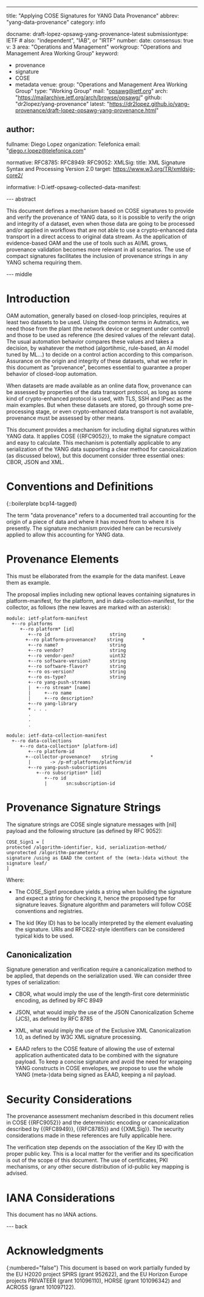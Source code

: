 ---
title: "Applying COSE Signatures for YANG Data Provenance"
abbrev: "yang-data-provenance"
category: info

docname: draft-lopez-opsawg-yang-provenance-latest
submissiontype: IETF  # also: "independent", "IAB", or "IRTF"
number:
date:
consensus: true
v: 3
area: "Operations and Management"
workgroup: "Operations and Management Area Working Group"
keyword:
 - provenance
 - signature
 - COSE
 - metadata
venue:
  group: "Operations and Management Area Working Group"
  type: "Working Group"
  mail: "opsawg@ietf.org"
  arch: "https://mailarchive.ietf.org/arch/browse/opsawg/"
  github: "dr2lopez/yang-provenance"
  latest: "https://dr2lopez.github.io/yang-provenance/draft-lopez-opsawg-yang-provenance.html"

author:
 -
  fullname: Diego Lopez
  organization: Telefonica
  email: "diego.r.lopez@telefonica.com"

normative:
 RFC8785:
 RFC8949:
 RFC9052:
 XMLSig:
  title: XML Signature Syntax and Processing Version 2.0
  target: https://www.w3.org/TR/xmldsig-core2/

informative:
 I-D.ietf-opsawg-collected-data-manifest:

--- abstract

This document defines a mechanism based on COSE signatures to provide and verify the provenance of YANG data, so it is possible to verify the orign and integrity of a dataset, even when those data are going to be processed and/or applied in workflows that are not able to use a crypto-enhanced data transport in a direct access to original data stream. As the application of evidence-based OAM and the use of tools such as AI/ML grows, provenance validation becomes more relevant in all scenarios. The use of compact signatures facilitates the inclusion of provenance strings in any YANG schema requiring them.

--- middle

# Introduction

OAM automation, generally based on  closed-loop principles, requires at least two datasets to be used. Using the common terms in Autmatics, we need those from the plant (the network device or segment under control) and those to be used as reference (the desired values of the relevant data). The usual automation behavior compares these values and takes a decision, by wahatever the method (algortihmic, rule-based, an AI model tuned by ML...) to decide on a control action according to this comparison. Assurance on the origin and integrity of these datasets, what we refer in this document as "provenance", becomes essential to guarantee a proper behavior of closed-loop automation.

When datasets are made available as an online data flow, provenance can be assessed by properties of the data transport protocol, as long as some kind of crypto-enhanced protocol is used, with TLS, SSH and IPsec as the main examples. But when these datasets are stored, go through some pre-processing stage, or even crypto-enhanced data transport is not available, provenance must be assessed by other means.

This document provides a mechanism for including digital signatures within YANG data. It applies COSE {{RFC9052}}, to make the signature compact and easy to calculate. This mechanism is potentially applicable to any serialization of the YANG data supporting a clear method for canoicalization (as discussed below), but this document consider three essential ones: CBOR, JSON and XML.

# Conventions and Definitions

{::boilerplate bcp14-tagged}

The term "data provenance" refers to a documented trail accounting for the origin of a piece of data and where it has moved from to where it is presently. The signature mechanism provided here can be recursively applied to allow this accounting for YANG data.

# Provenance Elements

This must be ellaborated from the example for the data manifest. Leave them as example.

The proposal implies including new optional leaves containing signatures in platform-manifest, for the platform, and in data-collection-manifest, for the collector, as follows (the new leaves are marked with an asterisk):
 
~~~
module: ietf-platform-manifest
  +--ro platforms
     +--ro platform* [id]
        +--ro id                      string
       +--ro platform-provenance?    string       *  
        +--ro name?                   string
        +--ro vendor?                 string
        +--ro vendor-pen?             uint32
        +--ro software-version?       string
        +--ro software-flavor?        string
        +--ro os-version?             string
        +--ro os-type?                string
        +--ro yang-push-streams
        |  +--ro stream* [name]
        |     +--ro name
        |     +--ro description?
        +--ro yang-library
        + . . .
        .
        .
        .
~~~

~~~ 
module: ietf-data-collection-manifest
  +--ro data-collections
     +--ro data-collection* [platform-id]
        +--ro platform-id
       +--collector-provenance?    string            *
        |       -> /p-mf:platforms/platform/id
        +--ro yang-push-subscriptions
           +--ro subscription* [id]
              +--ro id
              |       sn:subscription-id
~~~

# Provenance Signature Strings

The signature strings are COSE single signature messages with \[nil\] payload and the following structure (as defined by RFC 9052):
 
~~~
COSE_Sign1 = [
protected /algorithm-identifier, kid, serialization-method/
unprotected /algorithm-parameters/
signature /using as EAAD the content of the (meta-)data without the signature leaf/
]
~~~

Where:
 
* The COSE_Sign1 procedure yields a string when building the signature and expect a string for checking it, hence the proposed type for signature leaves.
Signature algorithm and parameters will follow COSE conventions and registries.

* The kid (Key ID) has to be locally interpreted by the element evaluating the signature. URIs and RFC822-style identifiers can be considered typical kids to be used.

## Canonicalization

Signature generation and verification require a canonicalization method to be applied, that depends on the serialization used. We can consider three types of serialization:

* CBOR, what would imply the use of the length-first core deterministic encoding, as defined by RFC 8949

* JSON, what would imply the use of the JSON Canonicalization Scheme (JCS), as defined by RFC 8785

* XML, what would imply the use of the Exclusive XML Canonicalization 1.0, as defined by W3C XML signature processing.

* EAAD refers to the COSE feature of allowing the use of external application authenticated data to be combined with the signature payload. To keep a concise signature and avoid the need for wrapping YANG constructs in COSE envelopes, we propose to use the whole YANG (meta-)data being signed as EAAD, keeping a nil payload.


# Security Considerations

The provenance assessment mechanism described in this document relies in COSE {{RFC9052}} and the deterministic encoding or canonicalization described by {{RFC8949}}, {{RFC8785}} and {{XMLSig}}. The security considerations made in these references are fully applicable here.

The verification step depends on the association of the Key ID with the proper public key. This is a local matter for the verifier and its specification is out of the scope of this document. The use of certificates, PKI mechanisms, or any other secure distribution of id-public key mapping is advised.


# IANA Considerations

This document has no IANA actions.


--- back

# Acknowledgments
{:numbered="false"}
This document is based on work partially funded by the EU H2020 project SPIRS (grant 952622), and the EU Horizon Europe projects PRIVATEER (grant 101096110), HORSE (grant 101096342) and ACROSS (grant 101097122).
